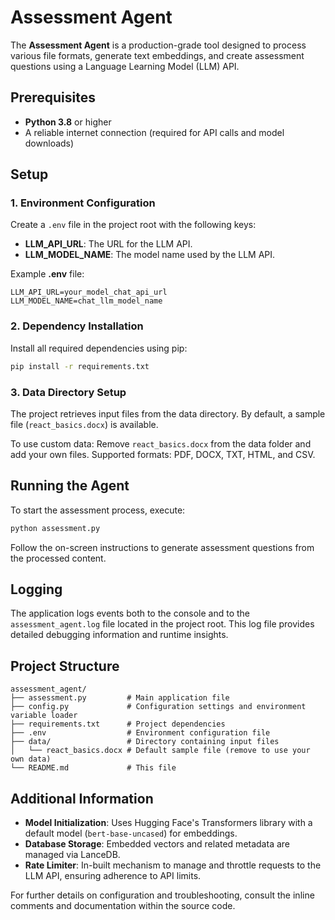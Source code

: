 # Assessment Agent

The **Assessment Agent** is a production-grade tool designed to process various file formats, generate text embeddings, and create assessment questions using a Language Learning Model (LLM) API.

## Prerequisites

- **Python 3.8** or higher
- A reliable internet connection (required for API calls and model downloads)

## Setup

### 1. Environment Configuration

Create a `.env` file in the project root with the following keys:

- **LLM_API_URL**: The URL for the LLM API.
- **LLM_MODEL_NAME**: The model name used by the LLM API.

Example **.env** file:

```properties
LLM_API_URL=your_model_chat_api_url
LLM_MODEL_NAME=chat_llm_model_name
```

### 2. Dependency Installation

Install all required dependencies using pip:

```bash
pip install -r requirements.txt
```

### 3. Data Directory Setup

The project retrieves input files from the data directory. By default, a sample file (`react_basics.docx`) is available.

To use custom data: Remove `react_basics.docx` from the data folder and add your own files.
Supported formats: PDF, DOCX, TXT, HTML, and CSV.

## Running the Agent

To start the assessment process, execute:

```bash
python assessment.py
```

Follow the on-screen instructions to generate assessment questions from the processed content.

## Logging

The application logs events both to the console and to the `assessment_agent.log` file located in the project root.
This log file provides detailed debugging information and runtime insights.

## Project Structure

```plaintext
assessment_agent/
├── assessment.py         # Main application file
├── config.py             # Configuration settings and environment variable loader
├── requirements.txt      # Project dependencies
├── .env                  # Environment configuration file
├── data/                 # Directory containing input files
│   └── react_basics.docx # Default sample file (remove to use your own data)
└── README.md             # This file
```

## Additional Information

- **Model Initialization**: Uses Hugging Face's Transformers library with a default model (`bert-base-uncased`) for embeddings.
- **Database Storage**: Embedded vectors and related metadata are managed via LanceDB.
- **Rate Limiter**: In-built mechanism to manage and throttle requests to the LLM API, ensuring adherence to API limits.

For further details on configuration and troubleshooting, consult the inline comments and documentation within the source code.